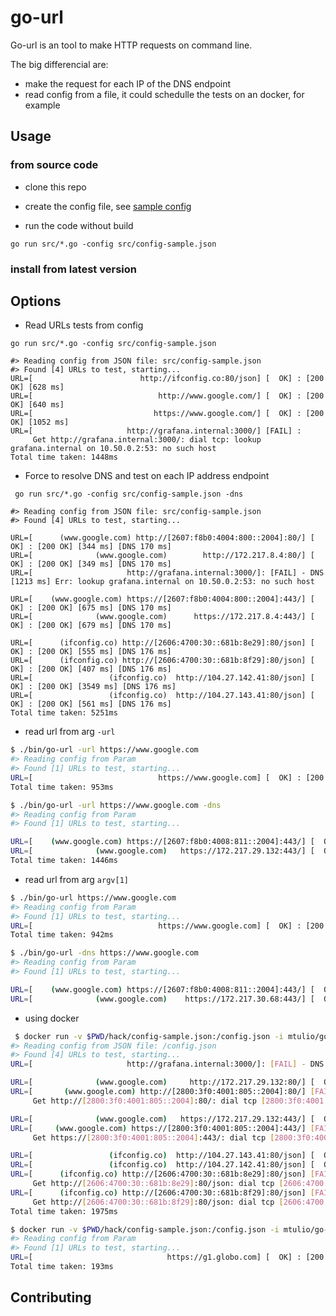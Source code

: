 # go-url

Go-url is an tool to make HTTP requests on command line.

The big differencial are:
- make the request for each IP of the DNS endpoint
- read config from a file, it could schedulle the tests on an docker, for example

## Usage

### from source code

* clone this repo

* create the config file, see [sample config](./src/config-sample.json)

* run the code without build

`go run src/*.go -config src/config-sample.json`

### install from latest version

<TODO>


## Options

* Read URLs tests from config

`go run src/*.go -config src/config-sample.json`
```text
#> Reading config from JSON file: src/config-sample.json
#> Found [4] URLs to test, starting...
URL=[                        http://ifconfig.co:80/json] [  OK] : [200 OK] [628 ms]
URL=[                            http://www.google.com/] [  OK] : [200 OK] [640 ms]
URL=[                           https://www.google.com/] [  OK] : [200 OK] [1052 ms]
URL=[                     http://grafana.internal:3000/] [FAIL] : 
	 Get http://grafana.internal:3000/: dial tcp: lookup grafana.internal on 10.50.0.2:53: no such host
Total time taken: 1448ms

```

* Force to resolve DNS and test on each IP address endpoint

` go run src/*.go -config src/config-sample.json -dns`
```text
#> Reading config from JSON file: src/config-sample.json
#> Found [4] URLs to test, starting...

URL=[      (www.google.com) http://[2607:f8b0:4004:800::2004]:80/] [  OK] : [200 OK] [344 ms] [DNS 170 ms]
URL=[              (www.google.com)        http://172.217.8.4:80/] [  OK] : [200 OK] [349 ms] [DNS 170 ms]
URL=[                     http://grafana.internal:3000/]: [FAIL] - DNS [1213 ms] Err: lookup grafana.internal on 10.50.0.2:53: no such host

URL=[    (www.google.com) https://[2607:f8b0:4004:800::2004]:443/] [  OK] : [200 OK] [675 ms] [DNS 170 ms]
URL=[              (www.google.com)      https://172.217.8.4:443/] [  OK] : [200 OK] [679 ms] [DNS 170 ms]

URL=[      (ifconfig.co) http://[2606:4700:30::681b:8e29]:80/json] [  OK] : [200 OK] [555 ms] [DNS 176 ms]
URL=[      (ifconfig.co) http://[2606:4700:30::681b:8f29]:80/json] [  OK] : [200 OK] [407 ms] [DNS 176 ms]
URL=[                 (ifconfig.co)  http://104.27.142.41:80/json] [  OK] : [200 OK] [3549 ms] [DNS 176 ms]
URL=[                 (ifconfig.co)  http://104.27.143.41:80/json] [  OK] : [200 OK] [561 ms] [DNS 176 ms]
Total time taken: 5251ms

``` 

* read url from arg `-url`

```bash
$ ./bin/go-url -url https://www.google.com
#> Reading config from Param
#> Found [1] URLs to test, starting...
URL=[                            https://www.google.com] [  OK] : [200 OK] [952 ms]
Total time taken: 953ms

$ ./bin/go-url -url https://www.google.com -dns
#> Reading config from Param
#> Found [1] URLs to test, starting...

URL=[    (www.google.com) https://[2607:f8b0:4008:811::2004]:443/] [  OK] : [200 OK] [962 ms] [DNS 106 ms]
URL=[              (www.google.com)   https://172.217.29.132:443/] [  OK] : [200 OK] [377 ms] [DNS 106 ms]
Total time taken: 1446ms


```


* read url from arg `argv[1]`

```bash
$ ./bin/go-url https://www.google.com
#> Reading config from Param
#> Found [1] URLs to test, starting...
URL=[                            https://www.google.com] [  OK] : [200 OK] [942 ms]
Total time taken: 942ms

$ ./bin/go-url -dns https://www.google.com
#> Reading config from Param
#> Found [1] URLs to test, starting...

URL=[    (www.google.com) https://[2607:f8b0:4008:811::2004]:443/] [  OK] : [200 OK] [1870 ms] [DNS 113 ms]
URL=[              (www.google.com)    https://172.217.30.68:443/] [  OK] : [200 OK] [236 ms] [DNS 113 ms]

```

* using docker

```bash
 $ docker run -v $PWD/hack/config-sample.json:/config.json -i mtulio/go-url:docker -dns -config /config.json 
#> Reading config from JSON file: /config.json
#> Found [4] URLs to test, starting...
URL=[                     http://grafana.internal:3000/]: [FAIL] - DNS [14 ms] Err: lookup grafana.internal on 181.213.132.2:53: no such host

URL=[              (www.google.com)     http://172.217.29.132:80/] [  OK] : [200 OK] [132 ms] [DNS 14 ms]
URL=[       (www.google.com) http://[2800:3f0:4001:805::2004]:80/] [FAIL] : 
	 Get http://[2800:3f0:4001:805::2004]:80/: dial tcp [2800:3f0:4001:805::2004]:80: connect: cannot assign requested address [DNS 14 ms]

URL=[              (www.google.com)   https://172.217.29.132:443/] [  OK] : [200 OK] [230 ms] [DNS 14 ms]
URL=[     (www.google.com) https://[2800:3f0:4001:805::2004]:443/] [FAIL] : 
	 Get https://[2800:3f0:4001:805::2004]:443/: dial tcp [2800:3f0:4001:805::2004]:443: connect: cannot assign requested address [DNS 14 ms]

URL=[                 (ifconfig.co)  http://104.27.143.41:80/json] [  OK] : [200 OK] [1115 ms] [DNS 308 ms]
URL=[                 (ifconfig.co)  http://104.27.142.41:80/json] [  OK] : [200 OK] [549 ms] [DNS 308 ms]
URL=[      (ifconfig.co) http://[2606:4700:30::681b:8e29]:80/json] [FAIL] : 
	 Get http://[2606:4700:30::681b:8e29]:80/json: dial tcp [2606:4700:30::681b:8e29]:80: connect: cannot assign requested address [DNS 308 ms]
URL=[      (ifconfig.co) http://[2606:4700:30::681b:8f29]:80/json] [FAIL] : 
	 Get http://[2606:4700:30::681b:8f29]:80/json: dial tcp [2606:4700:30::681b:8f29]:80: connect: cannot assign requested address [DNS 308 ms]
Total time taken: 1975ms

$ docker run -v $PWD/hack/config-sample.json:/config.json -i mtulio/go-url:docker https://g1.globo.com 
#> Reading config from Param
#> Found [1] URLs to test, starting...
URL=[                              https://g1.globo.com] [  OK] : [200 OK] [192 ms]
Total time taken: 193ms


```

## Contributing

<TODO>

